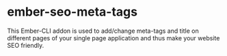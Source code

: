 # ember-seo-meta-tags
This Ember-CLI addon is used to add/change meta-tags and title on different pages of your single page application and thus make your website SEO friendly.

